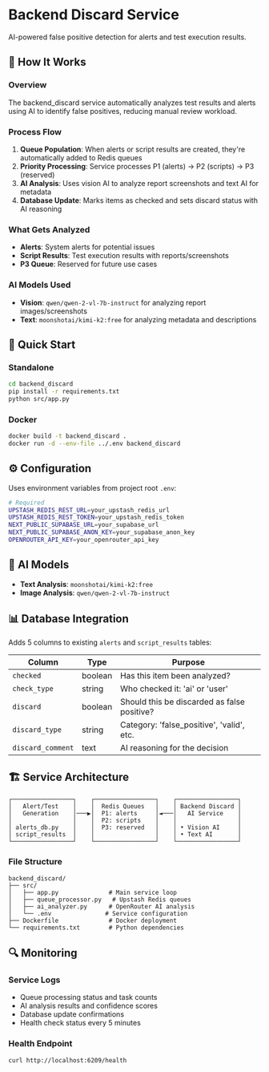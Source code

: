 # Backend Discard Service

AI-powered false positive detection for alerts and test execution results.

## 🎯 **How It Works**

### **Overview**
The backend_discard service automatically analyzes test results and alerts using AI to identify false positives, reducing manual review workload.

### **Process Flow**
1. **Queue Population**: When alerts or script results are created, they're automatically added to Redis queues
2. **Priority Processing**: Service processes P1 (alerts) → P2 (scripts) → P3 (reserved) 
3. **AI Analysis**: Uses vision AI to analyze report screenshots and text AI for metadata
4. **Database Update**: Marks items as checked and sets discard status with AI reasoning

### **What Gets Analyzed**
- **Alerts**: System alerts for potential issues
- **Script Results**: Test execution results with reports/screenshots  
- **P3 Queue**: Reserved for future use cases

### **AI Models Used**
- **Vision**: `qwen/qwen-2-vl-7b-instruct` for analyzing report images/screenshots
- **Text**: `moonshotai/kimi-k2:free` for analyzing metadata and descriptions

## 🚀 **Quick Start**

### **Standalone**
```bash
cd backend_discard
pip install -r requirements.txt
python src/app.py
```

### **Docker**
```bash
docker build -t backend_discard .
docker run -d --env-file ../.env backend_discard
```

## ⚙️ **Configuration**

Uses environment variables from project root `.env`:

```bash
# Required
UPSTASH_REDIS_REST_URL=your_upstash_redis_url
UPSTASH_REDIS_REST_TOKEN=your_upstash_redis_token
NEXT_PUBLIC_SUPABASE_URL=your_supabase_url
NEXT_PUBLIC_SUPABASE_ANON_KEY=your_supabase_anon_key
OPENROUTER_API_KEY=your_openrouter_api_key
```

## 🤖 **AI Models**

- **Text Analysis**: `moonshotai/kimi-k2:free`
- **Image Analysis**: `qwen/qwen-2-vl-7b-instruct`

## 📊 **Database Integration**

Adds 5 columns to existing `alerts` and `script_results` tables:

| Column | Type | Purpose |
|--------|------|---------|
| `checked` | boolean | Has this item been analyzed? |
| `check_type` | string | Who checked it: 'ai' or 'user' |
| `discard` | boolean | Should this be discarded as false positive? |
| `discard_type` | string | Category: 'false_positive', 'valid', etc. |
| `discard_comment` | text | AI reasoning for the decision |

## 🏗️ **Service Architecture**

```
┌─────────────────┐    ┌─────────────────┐    ┌─────────────────┐
│   Alert/Test    │    │  Redis Queues   │    │ Backend Discard │
│   Generation    │───▶│  P1: alerts     │◄───│   AI Service    │
│                 │    │  P2: scripts    │    │                 │ 
│ alerts_db.py    │    │  P3: reserved   │    │ • Vision AI     │
│ script_results  │    │                 │    │ • Text AI       │
└─────────────────┘    └─────────────────┘    └─────────────────┘
```

### **File Structure**
```
backend_discard/
├── src/
│   ├── app.py              # Main service loop
│   ├── queue_processor.py   # Upstash Redis queues  
│   ├── ai_analyzer.py      # OpenRouter AI analysis
│   └── .env               # Service configuration
├── Dockerfile              # Docker deployment
└── requirements.txt        # Python dependencies
```

## 🔍 **Monitoring**

### **Service Logs**
- Queue processing status and task counts
- AI analysis results and confidence scores  
- Database update confirmations
- Health check status every 5 minutes

### **Health Endpoint**
```bash
curl http://localhost:6209/health
```
